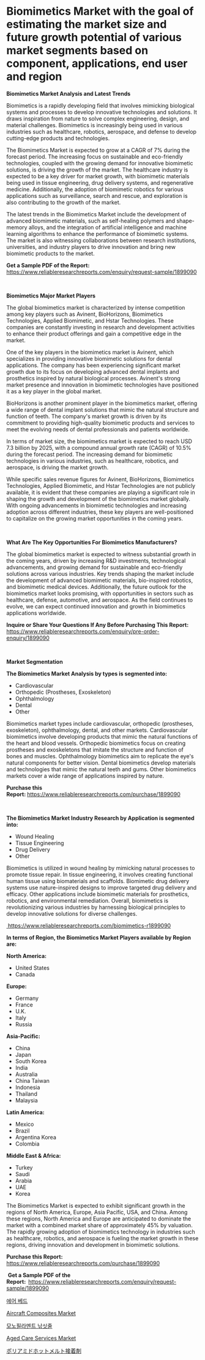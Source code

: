 <p><h1>Biomimetics Market with the goal of estimating the market size and future growth potential of various market segments based on component, applications, end user and region</h1></p><p><strong>Biomimetics Market Analysis and Latest Trends</strong></p>
<p><p>Biomimetics is a rapidly developing field that involves mimicking biological systems and processes to develop innovative technologies and solutions. It draws inspiration from nature to solve complex engineering, design, and material challenges. Biomimetics is increasingly being used in various industries such as healthcare, robotics, aerospace, and defense to develop cutting-edge products and technologies.</p><p>The Biomimetics Market is expected to grow at a CAGR of 7% during the forecast period. The increasing focus on sustainable and eco-friendly technologies, coupled with the growing demand for innovative biomimetic solutions, is driving the growth of the market. The healthcare industry is expected to be a key driver for market growth, with biomimetic materials being used in tissue engineering, drug delivery systems, and regenerative medicine. Additionally, the adoption of biomimetic robotics for various applications such as surveillance, search and rescue, and exploration is also contributing to the growth of the market.</p><p>The latest trends in the Biomimetics Market include the development of advanced biomimetic materials, such as self-healing polymers and shape-memory alloys, and the integration of artificial intelligence and machine learning algorithms to enhance the performance of biomimetic systems. The market is also witnessing collaborations between research institutions, universities, and industry players to drive innovation and bring new biomimetic products to the market.</p></p>
<p><strong>Get a Sample PDF of the Report:&nbsp;</strong> <a href="https://www.reliableresearchreports.com/enquiry/request-sample/1899090">https://www.reliableresearchreports.com/enquiry/request-sample/1899090</a></p>
<p>&nbsp;</p>
<p><strong>Biomimetics Major Market Players</strong></p>
<p><p>The global biomimetics market is characterized by intense competition among key players such as Avinent, BioHorizons, Biomimetics Technologies, Applied Biomimetic, and Hstar Technologies. These companies are constantly investing in research and development activities to enhance their product offerings and gain a competitive edge in the market.</p><p>One of the key players in the biomimetics market is Avinent, which specializes in providing innovative biomimetic solutions for dental applications. The company has been experiencing significant market growth due to its focus on developing advanced dental implants and prosthetics inspired by natural biological processes. Avinent's strong market presence and innovation in biomimetic technologies have positioned it as a key player in the global market.</p><p>BioHorizons is another prominent player in the biomimetics market, offering a wide range of dental implant solutions that mimic the natural structure and function of teeth. The company's market growth is driven by its commitment to providing high-quality biomimetic products and services to meet the evolving needs of dental professionals and patients worldwide.</p><p>In terms of market size, the biomimetics market is expected to reach USD 7.3 billion by 2025, with a compound annual growth rate (CAGR) of 10.5% during the forecast period. The increasing demand for biomimetic technologies in various industries, such as healthcare, robotics, and aerospace, is driving the market growth.</p><p>While specific sales revenue figures for Avinent, BioHorizons, Biomimetics Technologies, Applied Biomimetic, and Hstar Technologies are not publicly available, it is evident that these companies are playing a significant role in shaping the growth and development of the biomimetics market globally. With ongoing advancements in biomimetic technologies and increasing adoption across different industries, these key players are well-positioned to capitalize on the growing market opportunities in the coming years.</p></p>
<p>&nbsp;</p>
<p><strong>What Are The Key Opportunities For Biomimetics Manufacturers?</strong></p>
<p><p>The global biomimetics market is expected to witness substantial growth in the coming years, driven by increasing R&D investments, technological advancements, and growing demand for sustainable and eco-friendly solutions across various industries. Key trends shaping the market include the development of advanced biomimetic materials, bio-inspired robotics, and biomimetic medical devices. Additionally, the future outlook for the biomimetics market looks promising, with opportunities in sectors such as healthcare, defense, automotive, and aerospace. As the field continues to evolve, we can expect continued innovation and growth in biomimetics applications worldwide.</p></p>
<p><strong>Inquire or Share Your Questions If Any Before Purchasing This Report:</strong> <a href="https://www.reliableresearchreports.com/enquiry/pre-order-enquiry/1899090">https://www.reliableresearchreports.com/enquiry/pre-order-enquiry/1899090</a></p>
<p>&nbsp;</p>
<p><strong>Market Segmentation</strong></p>
<p><strong>The Biomimetics Market Analysis by types is segmented into:</strong></p>
<p><ul><li>Cardiovascular</li><li>Orthopedic (Prostheses, Exoskeleton)</li><li>Ophthalmology</li><li>Dental</li><li>Other</li></ul></p>
<p><p>Biomimetics market types include cardiovascular, orthopedic (prostheses, exoskeleton), ophthalmology, dental, and other markets. Cardiovascular biomimetics involve developing products that mimic the natural functions of the heart and blood vessels. Orthopedic biomimetics focus on creating prostheses and exoskeletons that imitate the structure and function of bones and muscles. Ophthalmology biomimetics aim to replicate the eye's natural components for better vision. Dental biomimetics develop materials and technologies that mimic the natural teeth and gums. Other biomimetics markets cover a wide range of applications inspired by nature.</p></p>
<p><strong>Purchase this Report:&nbsp;</strong><a href="https://www.reliableresearchreports.com/purchase/1899090">https://www.reliableresearchreports.com/purchase/1899090</a></p>
<p>&nbsp;</p>
<p><strong>The Biomimetics Market Industry Research by Application is segmented into:</strong></p>
<p><ul><li>Wound Healing</li><li>Tissue Engineering</li><li>Drug Delivery</li><li>Other</li></ul></p>
<p><p>Biomimetics is utilized in wound healing by mimicking natural processes to promote tissue repair. In tissue engineering, it involves creating functional human tissue using biomaterials and scaffolds. Biomimetic drug delivery systems use nature-inspired designs to improve targeted drug delivery and efficacy. Other applications include biomimetic materials for prosthetics, robotics, and environmental remediation. Overall, biomimetics is revolutionizing various industries by harnessing biological principles to develop innovative solutions for diverse challenges.</p></p>
<p><a href="https://www.reliableresearchreports.com/biomimetics-r1899090">&nbsp;https://www.reliableresearchreports.com/biomimetics-r1899090</a></p>
<p><strong>In terms of Region, the Biomimetics Market Players available by Region are:</strong></p>
<p>
    <p> <strong> North America: </strong>
        <ul>
            <li>United States</li>
            <li>Canada</li>
        </ul>
        </p> 
    <p> <strong> Europe: </strong>
        <ul>
            <li>Germany</li>
            <li>France</li>
            <li>U.K.</li>
            <li>Italy</li>
            <li>Russia</li>
        </ul>
        </p> 
    <p> <strong> Asia-Pacific: </strong>
        <ul>
            <li>China</li>
            <li>Japan</li>
            <li>South Korea</li>
            <li>India</li>
            <li>Australia</li>
            <li>China Taiwan</li>
            <li>Indonesia</li>
            <li>Thailand</li>
            <li>Malaysia</li>
        </ul>
        </p> 
    <p> <strong> Latin America: </strong>
        <ul>
            <li>Mexico</li>
            <li>Brazil</li>
            <li>Argentina Korea</li>
            <li>Colombia</li>
        </ul>
        </p> 
    <p> <strong> Middle East & Africa: </strong>
        <ul>
            <li>Turkey</li>
            <li>Saudi</li>
            <li>Arabia</li>
            <li>UAE</li>
            <li>Korea</li>
        </ul>
    </p>
    </p>
<p><p>The Biomimetics Market is expected to exhibit significant growth in the regions of North America, Europe, Asia Pacific, USA, and China. Among these regions, North America and Europe are anticipated to dominate the market with a combined market share of approximately 45% by valuation. The rapidly growing adoption of biomimetics technology in industries such as healthcare, robotics, and aerospace is fueling the market growth in these regions, driving innovation and development in biomimetic solutions.</p></p>
<p><strong>Purchase this Report: </strong><a href="https://www.reliableresearchreports.com/purchase/1899090">https://www.reliableresearchreports.com/purchase/1899090</a></p>
<p>&nbsp;<strong>Get a Sample PDF of the Report:&nbsp;&nbsp;</strong><a href="https://www.reliableresearchreports.com/enquiry/request-sample/1899090">https://www.reliableresearchreports.com/enquiry/request-sample/1899090</a></p>
<p><strong></strong></p>
<p><p><a href="https://medium.com/@achimcoteanu1/%ED%92%8D%EC%84%A0-%EC%B9%A8%EB%8C%80-%EC%8B%9C%EC%9E%A5-%EC%A7%80%ED%91%9C-%ED%95%B4%EB%8F%85-%EC%8B%9C%EC%9E%A5-%EC%A0%90%EC%9C%A0%EC%9C%A8-%ED%8A%B8%EB%A0%8C%EB%93%9C-%EB%B0%8F-%EC%84%B1%EC%9E%A5-%ED%8C%A8%ED%84%B4-523b850235c6">에어 베드</a></p><p><a href="https://github.com/ruddyyedelwadw/Market-Research-Report-List-2/blob/main/aircraft-composites-market.md">Aircraft Composites Market</a></p><p><a href="https://medium.com/@edaunhshhs/%EB%AA%A8%EB%85%B8%ED%95%84%EB%9D%BC%EB%A9%98%ED%8A%B8-%EB%82%9A%EC%8B%9C%EC%A4%84-%EC%8B%9C%EC%9E%A5-%EB%B3%B4%EA%B3%A0%EC%84%9C%EB%8A%94-%EC%9D%B4-%EC%8B%9C%EC%9E%A5%EC%9D%98-%EC%B5%9C%EC%8B%A0-%ED%8A%B8%EB%A0%8C%EB%93%9C%EC%99%80-%EC%84%B1%EC%9E%A5-%EA%B8%B0%ED%9A%8C%EB%A5%BC-%EB%B3%B4%EC%97%AC%EC%A4%8D%EB%8B%88%EB%8B%A4-a2ddaeff9be5">모노필라멘트 낚싯줄</a></p><p><a href="https://github.com/jaidynmorantestelletmjzya/Market-Research-Report-List-2/blob/main/aged-care-services-market.md">Aged Care Services Market</a></p><p><a href="https://medium.com/@chloekessler01/%E3%83%9D%E3%83%AA%E3%82%A2%E3%83%9F%E3%83%89%E3%83%9B%E3%83%83%E3%83%88%E3%83%A1%E3%83%AB%E3%83%88%E6%8E%A5%E7%9D%80%E5%89%A4%E5%B8%82%E5%A0%B4%E5%88%86%E6%9E%90%E3%81%A82024%E5%B9%B4%E3%81%8B%E3%82%892031%E5%B9%B4%E3%81%BE%E3%81%A7%E3%81%AE%E6%9C%9F%E9%96%93%E3%81%AE%E3%82%B5%E3%82%A4%E3%82%BA%E4%BA%88%E6%B8%AC-104fb0781d92">ポリアミドホットメルト接着剤</a></p></p>